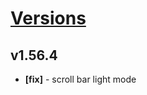 # [Versions](https://github.com/Tracktor/design-system/releases)

## v1.56.4
- **[fix]** - scroll bar light mode
